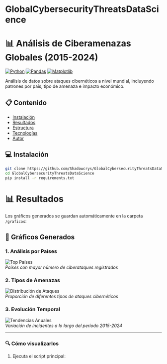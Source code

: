 # GlobalCybersecurityThreatsDataScience
# 📊 Análisis de Ciberamenazas Globales (2015-2024)

[![Python](https://img.shields.io/badge/Python-3.8+-blue.svg)](https://www.python.org/)
[![Pandas](https://img.shields.io/badge/Pandas-1.5+-brightgreen.svg)](https://pandas.pydata.org/)
[![Matplotlib](https://img.shields.io/badge/Matplotlib-3.7+-orange.svg)](https://matplotlib.org/)

Análisis de datos sobre ataques cibernéticos a nivel mundial, incluyendo patrones por país, tipo de amenaza e impacto económico.

## 📋 Contenido
- [Instalación](#instalación)
- [Resultados](#resultados)
- [Estructura](#estructura-del-proyecto) 
- [Tecnologías](#tecnologías)
- [Autor](#autor)

## 💻 Instalación
```bash
git clone https://github.com/Shadowcrys/GlobalCybersecurityThreatsDataScience.git
cd GlobalCybersecurityThreatsDataScience
pip install -r requirements.txt
```
# 📊 Resultados

Los gráficos generados se guardan automáticamente en la carpeta `/graficos`:

## 📌 Gráficos Generados

### 1. Análisis por Países
![Top Países](GlobalCybersecurityThreatsDataScience/Proyecto/graficos/top_paises.png)  
*Países con mayor número de ciberataques registrados*

### 2. Tipos de Amenazas  
![Distribución de Ataques](GlobalCybersecurityThreatsDataScience/Proyecto/graficos/tipos_ataque_pie.png)  
*Proporción de diferentes tipos de ataques cibernéticos*

### 3. Evolución Temporal
![Tendencias Anuales](GlobalCybersecurityThreatsDataScience/Proyecto/graficos/perdidas_anuales.png)  
*Variación de incidentes a lo largo del período 2015-2024*

---

### 🔍 Cómo visualizarlos
1. Ejecuta el script principal:



